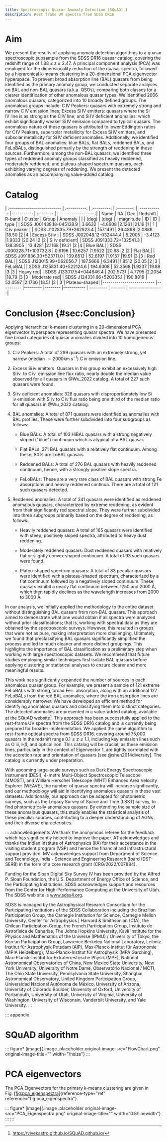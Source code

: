 ```yaml
---
title: Spectroscopic Quasar Anomaly Detection (SQuAD) I
description: Rest frame UV spectra from SDSS DR16
---
```


# Aim

We present the results of applying anomaly detection algorithms to a
quasar spectroscopic subsample from the SDSS DR16 quasar catalog,
covering the redshift range of 1.88 $\leq$ z $\leq$ 2.47. A principal
component analysis (PCA) was employed for the dimensionality reduction
of the quasar spectra, followed by a hierarchical k-means clustering in
a 20-dimensional PCA eigenvector hyperspace. To prevent broad absorption
line (BAL) quasars from being identified as the primary anomaly group,
we conducted separate analyses on BAL and non-BAL quasars (a.k.a. QSOs),
comparing both classes for a clearer identification of other anomalous
quasar types. We identified 2066 anomalous quasars, categorized into 10
broadly defined groups. The anomalous groups include:
C IV Peakers: quasars with extremely strong and narrow C IV emission
lines; Excess Si IV emitters: quasars where the Si IV line is as strong
as the C IV line; and Si IV deficient anomalies: which exhibit
significantly weaker Si IV emission compared to typical quasars. The
anomalous nature of these quasars is attributed to lower Eddington
ratios for C IV Peakers, supersolar metallicity for Excess
Si IV emitters, and subsolar metallicity for Si IV deficient anomalies.
Additionally, we identified four groups of BAL anomalies: blue BALs,
flat BALs, reddened BALs, and FeLoBALs, distinguished primarily by the
strength of reddening in these sources. Furthermore, among the non-BAL
quasars, we identified three types of reddened anomaly groups classified
as heavily reddened, moderately reddened, and plateau-shaped spectrum
quasars, each exhibiting varying degrees of reddening. We present the
detected anomalies as an accompanying value-added catalog.

# Catalog

  | :-------------------------- | :----------: | :---------: | :--------: | :-----------: | :---------: |  :-------: | : ----------------- :|
  | Name                        |      RA      |    Dec      |   Redshift |   R-band    |  Cluster |  Group  |     Anomaly      |
  |                             |     (deg)    |    (deg)    |            |   magnitude |     ID   |    ID   |       type       |
  | SDSS J001439.18-045138.9    | 3.6632       | -4.8608     |2.1261       |21.19        |1        | 1       | C iv peaker |
  | SDSS J102835.79+262923.4    | 157.1491     | 26.4898     |2.0888       |18.50        |2        |4        | Excess Si iv |
  | SDSS J002048.12-032444.4    | 5.2005       | -3.4123     |1.9333       |20.24        |2        |2        | Si iv deficient|
  | SDSS J091333.72+132541.3    | 138.3905     | 13.4281     |2.1168       |19.21        |2        |4        | Blue BAL|
  | SDSS J000228.71+103732.8    | 0.6196       | 10.6257     |1.9522       |20.68        |2        |2        | Flat BAL|
  | SDSS J091836.30+523711.0    | 139.6512     | 52.6197     |1.9157       |19.91        |3        |3        | Red BAL|
  | SDSS J123015.99+062056.7    | 187.5666     | 6.3491      |1.8512       |20.05        |2        |3        | FeLoBAL|
  | SDSS J125831.40+522124.6    | 194.6308     | 52.3568     |1.9237       |19.89        |3        |3        | Heavy red|
  | SDSS J133017.54+044646.4    | 202.5731     | 4.7795      |2.2054       |18.79        |3        |3        | Moderate red|
  | SDSS J124331.66+520335.1    | 190.8819     | 52.0597     |2.1730       |18.51        |3       | 3        | Plateau-shaped|
  |--------------------------   |----------    |---------    |--------    |----------- |  --------- | ------- | -----------------|


# Conclusion {#sec:Conclusion}

Applying hierarchical k-means clustering in a 20-dimensional PCA
eigenvector hyperspace representing quasar spectra. We have presented
five broad categories of quasar anomalies divided into 10 homogeneous
groups:

1.  C iv Peakers: A total of 299 quasars with an extremely strong, yet
    narrow (median $\sim2000$km s$^{-1}$) C iv emission line.

2.  Excess Si iv emitters: Quasars in this group exhibit an excessively
    high Si iv  to C iv  emission line flux ratio, nearly double the
    median value observed for all quasars in @Wu_2022 catalog. A total
    of 227 such quasars were found.

3.  Si iv deficient anomalies: 328 quasars with disproportionately low
    Si iv emission with Si iv to C iv flux ratio being one third of the
    median ratio for all quasars in @Wu_2022 catalog.

4.  BAL anomalies: A total of 871 quasars were identified as anomalies
    with BAL profiles. These were further subdivided into four subgroups
    as follows:

    -   Blue BALs: A total of 103 HiBAL quasars with a strong negatively
        sloped ("blue") continuum which is atypical of a BAL quasar.

    -   Flat BALs: 371 BAL quasars with a relatively flat continuum.
        Among these, 80% are LoBAL quasars

    -   Reddened BALs: A total of 276 BAL quasars with heavily reddened
        continuum, hence, with a strongly positive slope spectra.

    -   FeLoBALs: These are a very rare class of BAL quasars with strong
        Fe absorptions and heavily reddened continua. There are a total
        of 121 such quasars detected.

5.  Reddened anomalies: A total of 341 quasars were identified as
    reddened anomalous quasars, characterized by extreme reddening, as
    evident from their significantly red spectral slope. They were
    further subdivided into three subgroups primarily based on the
    degree of reddening, as follows:

    -   Heavily reddened quasars: A total of 165 quasars were identified
        with steep, positively sloped spectra, attributed to heavy dust
        reddening.

    -   Moderately reddened quasars: Dust reddened quasars with
        relatively flat or slightly convex shaped continuum. A total of
        93 such quasars were found.

    -   Plateu-shaped spectrum quasars: A total of 83 peculiar quasars
        were identified with a plateau-shaped spectrum, characterized by
        a flat continuum followed by a negatively sloped continuum.
        These quasars exhibit a nearly flat continuum between 1250 and
        2000 Å, which then rapidly declines as the wavelength increases
        from 2000 to 3000 Å.

In our analysis, we initially applied the methodology to the entire
dataset without distinguishing BAL quasars from non-BAL quasars. This
approach aimed to demonstrate what one would obtain if all spectra were
analyzed without prior classifications; that is, working with spectral
data as they are obtained by the spectroscopic surveys. However, this
resulted in groups that were not as pure, making interpretation more
challenging. Ultimately, we found that preclassifying BAL quasars
significantly simplified the process and led to much cleaner and more
distinct groupings. This highlights the importance of BAL classification
as a preliminary step when working with large spectroscopic datasets. We
recommend that future studies employing similar techniques first isolate
BAL quasars before applying clustering or statistical analyses to ensure
clearer and more meaningful results.

This work has significantly expanded the number of sources in each
anomalous quasar group. For example, we present a sample of 121 extreme
FeLoBALs with strong, broad Fe ii  absorption, along with an additional
127 FeLoBALs from the red BAL anomalies, where the iron absorption lines
are considerably narrower. We have developed an efficient method for
identifying anomalous quasars and classifying them into distinct
categories. The detected anomalies are presented in a value-added
catalog, available at the SQuAD website[^1]. This approach has been
successfully applied to the rest-frame UV spectra from the SDSS DR16
catalog and is currently being prepared for broader implementation. We
applied the same algorithm to rest-frame optical spectra from SDSS DR16,
covering around 75,000 quasars in the redshift range $0.1\leq z\leq1.1$,
including key emission lines such as O iii, H$\beta$, and optical iron.
This catalog will be crucial, as these emission lines, particularly in
the context of Eigenvector 1, are tightly correlated with the accretion
rate and orientation of quasars [see @shen2014diversity]. The catalog is
currently under preparation.

With upcoming large-scale surveys such as Dark Energy Spectroscopic
Instrument (DESI), 4-metre Multi-Object Spectroscopic Telescope (4MOST),
and William Herschel Telescope (WHT) Enhanced Area Velocity Explorer
(WEAVE), the number of quasar spectra will increase significantly, and
our methodology will aid in identifying anomalous quasars in these vast
datasets. Additionally, our approach can be adapted for photometric
surveys, such as the Legacy Survey of Space and Time (LSST) survey, to
find photometrically anomalous quasars. By extending the sample size of
these anomalous quasars, this study enables the statistical analysis of
these peculiar sources, contributing to a deeper understanding of AGNs
and their diverse characteristics.

::: acknowledgements
We thank the anonymous referee for the feedback which has significantly
helped to improve the paper. AT acknowledges and thanks the Indian
Institute of Astrophysics (IIA) for their acceptance in the visiting
student program (VSP) and hence the financial and infrastructural
support provided. MV acknowledges support from Department of Science and
Technology, India - Science and Engineering Research Board (DST-SERB) in
the form of a core research grant (CRG/2022/007884).

Funding for the Sloan Digital Sky Survey IV has been provided by the
Alfred P. Sloan Foundation, the U.S. Department of Energy Office of
Science, and the Participating Institutions. SDSS acknowledges support
and resources from the Center for High-Performance Computing at the
University of Utah. The SDSS web site is www.sdss4.org.

SDSS is managed by the Astrophysical Research Consortium for the
Participating Institutions of the SDSS Collaboration including the
Brazilian Participation Group, the Carnegie Institution for Science,
Carnegie Mellon University, Center for Astrophysics \| Harvard &
Smithsonian (CfA), the Chilean Participation Group, the French
Participation Group, Instituto de Astrofísica de Canarias, The Johns
Hopkins University, Kavli Institute for the Physics and Mathematics of
the Universe (IPMU) / University of Tokyo, the Korean Participation
Group, Lawrence Berkeley National Laboratory, Leibniz Institut für
Astrophysik Potsdam (AIP), Max-Planck-Institut für Astronomie (MPIA
Heidelberg), Max-Planck-Institut für Astrophysik (MPA Garching),
Max-Planck-Institut für Extraterrestrische Physik (MPE), National
Astronomical Observatories of China, New Mexico State University, New
York University, University of Notre Dame, Observatório Nacional / MCTI,
The Ohio State University, Pennsylvania State University, Shanghai
Astronomical Observatory, United Kingdom Participation Group,
Universidad Nacional Autónoma de México, University of Arizona,
University of Colorado Boulder, University of Oxford, University of
Portsmouth, University of Utah, University of Virginia, University of
Washington, University of Wisconsin, Vanderbilt University, and Yale
University.
:::

::: appendix
# SQuAD algorithm

::: figure*
[image]{.image .placeholder original-image-src="FlowChart.png"
original-image-title="" width="\\hsize"}
:::

# PCA eigenvectors

The PCA Eigenvectors for the primary k-means clustering are given in
Fig. [\[fig:pca_eigenspectra\]](#fig:pca_eigenspectra){reference-type="ref"
reference="fig:pca_eigenspectra"}.

::: figure*
[image]{.image .placeholder original-image-src="PCA_Eigenspectra.png"
original-image-title="" width="0.8\\linewidth"}
:::
:::

[^1]: <https://vivekastro.github.io/SQuAD.github.io/>
